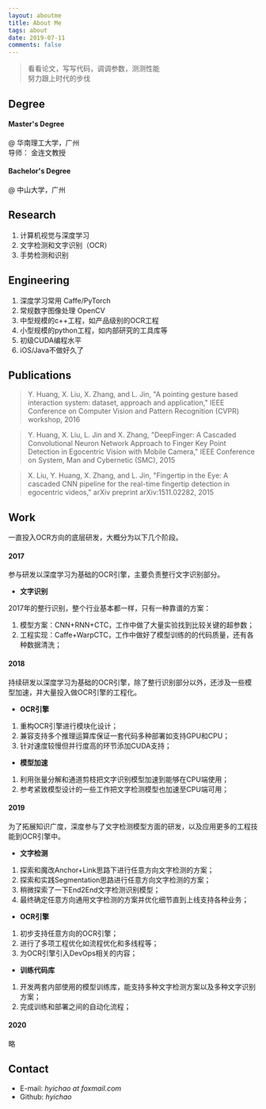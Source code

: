 ```yaml
---
layout: aboutme
title: About Me
tags: about
date: 2019-07-11
comments: false
--- 
```


> 看看论文，写写代码，调调参数，测测性能  
> 努力跟上时代的步伐

## Degree

#### Master's Degree
@ 华南理工大学，广州  
导师： 金连文教授

#### Bachelor's Degree
@ 中山大学，广州  

## Research
1. 计算机视觉与深度学习
2. 文字检测和文字识别（OCR）
3. 手势检测和识别

## Engineering

1. 深度学习常用 Caffe/PyTorch
2. 常规数字图像处理 OpenCV
3. 中型规模的c++工程，如产品级别的OCR工程
4. 小型规模的python工程，如内部研究的工具库等
5. 初级CUDA编程水平
6. iOS/Java不做好久了

## Publications

> Y. Huang, X. Liu, X. Zhang, and L. Jin, "A pointing gesture based interaction system: dataset, approach and application," IEEE Conference on Computer Vision and Pattern Recognition (CVPR) workshop, 2016

> Y. Huang, X. Liu, L. Jin and X. Zhang, "DeepFinger: A Cascaded Convolutional Neuron Network Approach to Finger Key Point Detection in Egocentric Vision with Mobile Camera," IEEE Conference on System, Man and Cybernetic (SMC), 2015

> X. Liu, Y. Huang, X. Zhang, and L. Jin, "Fingertip in the Eye: A cascaded CNN pipeline for the real-time fingertip detection in egocentric videos," arXiv preprint arXiv:1511.02282, 2015

## Work

一直投入OCR方向的底层研发，大概分为以下几个阶段。

#### 2017

参与研发以深度学习为基础的OCR引擎，主要负责整行文字识别部分。

+ **文字识别**

2017年的整行识别，整个行业基本都一样，只有一种靠谱的方案：

1. 模型方案：CNN+RNN+CTC，工作中做了大量实验找到比较关键的超参数；
2. 工程实现：Caffe+WarpCTC，工作中做好了模型训练的的代码质量，还有各种数据清洗；

#### 2018

持续研发以深度学习为基础的OCR引擎，除了整行识别部分以外，还涉及一些模型加速，并大量投入做OCR引擎的工程化。

+ **OCR引擎**

1. 重构OCR引擎进行模块化设计；
2. 兼容支持多个推理运算库保证一套代码多种部署如支持GPU和CPU；
3. 针对速度较慢但并行度高的环节添加CUDA支持；

+ **模型加速**

1. 利用张量分解和通道剪枝把文字识别模型加速到能够在CPU端使用；
2. 参考紧致模型设计的一些工作把文字检测模型也加速至CPU端可用；

#### 2019

为了拓展知识广度，深度参与了文字检测模型方面的研发，以及应用更多的工程技能到OCR引擎中。

+ **文字检测**

1. 探索和魔改Anchor+Link思路下进行任意方向文字检测的方案；
2. 探索和实践Segmentation思路进行任意方向文字检测的方案；
3. 稍微探索了一下End2End文字检测识别模型；
4. 最终确定任意方向通用文字检测的方案并优化细节直到上线支持各种业务；

+ **OCR引擎**

1. 初步支持任意方向的OCR引擎；
2. 进行了多项工程优化如流程优化和多线程等；
3. 为OCR引擎引入DevOps相关的内容；

+ **训练代码库**

1. 开发两套内部使用的模型训练库，能支持多种文字检测方案以及多种文字识别方案；
2. 完成训练和部署之间的自动化流程；

#### 2020

略


## Contact

* E-mail: *hyichao at foxmail.com*
* Github: *hyichao*